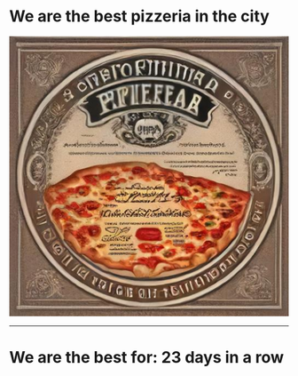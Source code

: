 # We are the best pizzeria in the city

![Certificate of the best pizzeria](photos/certificate.jpg)

--- 

# We are the best for: 23 days in a row